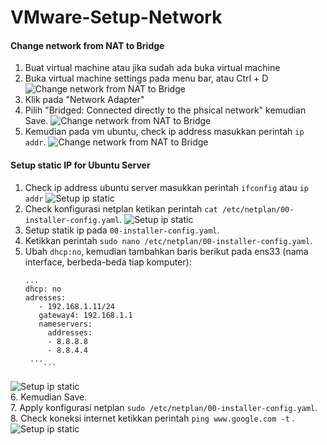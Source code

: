 # VMware-Setup-Network


#### **Change network from NAT to Bridge** ####
1. Buat virtual machine atau jika sudah ada buka virtual machine
2. Buka virtual machine settings pada menu bar, atau Ctrl + D
![Change network from NAT to Bridge](screenshot/gambar0.jpg)
4. Klik pada "Network Adapter"
5. Pilih "Bridged: Connected directly to the phsical network" kemudian Save.
![Change network from NAT to Bridge](screenshot/gambar1.jpg)
6. Kemudian pada vm ubuntu, check ip address masukkan perintah ```ip addr```. 
![Change network from NAT to Bridge](screenshot/gambar2.jpg)

#### **Setup static IP for Ubuntu Server** ####
1. Check ip address ubuntu server masukkan perintah ```ifconfig``` atau ```ip addr```
![Setup ip static](screenshot/gambar2.jpg)
2. Check konfigurasi netplan ketikan perintah ```cat /etc/netplan/00-installer-config.yaml```.
![Setup ip static](screenshot/gambar3.jpg)
3. Setup statik ip pada ```00-installer-config.yaml```.
4. Ketikkan perintah ```sudo nano /etc/netplan/00-installer-config.yaml```.
5. Ubah ```dhcp:no```, kemudian tambahkan baris berikut pada ens33 (nama interface, berbeda-beda tiap komputer): <br />
   ```
   ...
   dhcp: no
   adresses:
      - 192.168.1.11/24
      gateway4: 192.168.1.1
      nameservers:
        addresses:
        - 8.8.8.8
        - 8.8.4.4
    ...
       ```
 ![Setup ip static](screenshot/gambar4a.jpg) <br />
 6. Kemudian Save. <br />
 7. Apply konfigurasi netplan ```sudo /etc/netplan/00-installer-config.yaml```. <br />
 8. Check koneksi internet ketikkan perintah ```ping www.google.com -t``` . <br />
 ![Setup ip static](screenshot/gambar5a.jpg)
